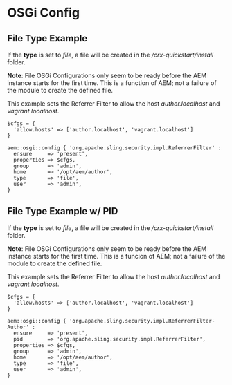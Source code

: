 # OSGi Config

## File Type Example

If the **type** is set to *file*, a file will be created in the *<home>/crx-quickstart/install* folder.

**Note**: File OSGi Configurations only seem to be ready before the AEM instance starts for the first time. This is a function of AEM; not a failure of the module to create the defined file.

This example sets the Referrer Filter to allow the host *author.localhost* and *vagrant.localhost*.

~~~ puppet
$cfgs = {
  'allow.hosts' => ['author.localhost', 'vagrant.localhost']
}

aem::osgi::config { 'org.apache.sling.security.impl.ReferrerFilter' :
  ensure     => 'present',
  properties => $cfgs,
  group      => 'admin',
  home       => '/opt/aem/author',
  type       => 'file',
  user       => 'admin',
}
~~~

## File Type Example w/ PID

If the **type** is set to *file*, a file will be created in the *<home>/crx-quickstart/install* folder.

**Note**: File OSGi Configurations only seem to be ready before the AEM instance starts for the first time. This is a funcion of AEM; not a failure of the module to create the defined file.

This example sets the Referrer Filter to allow the host *author.localhost* and *vagrant.localhost*.

~~~ puppet
$cfgs = {
  'allow.hosts' => ['author.localhost', 'vagrant.localhost']
}

aem::osgi::config { 'org.apache.sling.security.impl.ReferrerFilter-Author' :
  ensure     => 'present',
  pid        => 'org.apache.sling.security.impl.ReferrerFilter',
  properties => $cfgs,
  group      => 'admin',
  home       => '/opt/aem/author',
  type       => 'file',
  user       => 'admin',
}
~~~